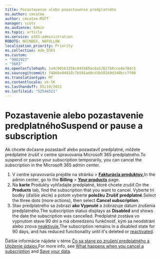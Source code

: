 ```yaml
---
title: Pozastavenie alebo pozastavenie predplatného
ms.author: cmcatee
author: cmcatee-MSFT
manager: scotv
ms.audience: Admin
ms.topic: article
ms.service: o365-administration
ROBOTS: NOINDEX, NOFOLLOW
localization_priority: Priority
ms.collection: Adm_O365
ms.custom:
- "9002927"
- "5603"
ms.openlocfilehash: 1a4c9016335bc045569ac6a17627b8cce4e78dc5
ms.sourcegitcommit: f4866e94918c7b591ad0cd3b58169d340bcc7f00
ms.translationtype: MT
ms.contentlocale: sk-SK
ms.lasthandoff: 05/19/2021
ms.locfileid: "52544521"
---
```

# <a name="suspend-or-pause-a-subscription"></a><span data-ttu-id="1f97e-102">Pozastavenie alebo pozastavenie predplatného</span><span class="sxs-lookup"><span data-stu-id="1f97e-102">Suspend or pause a subscription</span></span>

<span data-ttu-id="1f97e-103">Ak chcete dočasne pozastaviť alebo pozastaviť predplatné, môžete predplatné zrušiť v centre spravovania Microsoft 365 predplatného.</span><span class="sxs-lookup"><span data-stu-id="1f97e-103">To suspend or pause your subscription temporarily, you can cancel the subscription in the Microsoft 365 admin center.</span></span>

1. <span data-ttu-id="1f97e-104">V centre spravovania prejdite na stránku  >  **[Fakturácia produktov.](https://go.microsoft.com/fwlink/p/?linkid=842054)**</span><span class="sxs-lookup"><span data-stu-id="1f97e-104">In the admin center, go to the **Billing** > **[Your products](https://go.microsoft.com/fwlink/p/?linkid=842054)** page.</span></span>
2. <span data-ttu-id="1f97e-105">Na **karte** Produkty vyhľadajte predplatné, ktoré chcete zrušiť.</span><span class="sxs-lookup"><span data-stu-id="1f97e-105">On the **Products** tab, find the subscription that you want to cancel.</span></span> <span data-ttu-id="1f97e-106">Vyberte tri bodky (ďalšie akcie) a potom vyberte **položku Zrušiť predplatné**.</span><span class="sxs-lookup"><span data-stu-id="1f97e-106">Select the three dots (more actions), then select **Cancel subscription**.</span></span>
3. <span data-ttu-id="1f97e-107">Stav predplatného sa zobrazí **ako Vypnuté** a zobrazuje dátum zrušenia predplatného.</span><span class="sxs-lookup"><span data-stu-id="1f97e-107">The subscription status displays as **Disabled** and shows the date the subscription was cancelled.</span></span> <span data-ttu-id="1f97e-108">Predplatné zostáva vo vypnutom stave 90 dní a má obmedzenú funkčnosť, kým sa neodstráni alebo znova [neaktivuje.](/microsoft-365/commerce/subscriptions/reactivate-your-subscription)</span><span class="sxs-lookup"><span data-stu-id="1f97e-108">The subscription remains in a disabled state for 90 days, and has reduced functionality until it's deleted or [reactivated](/microsoft-365/commerce/subscriptions/reactivate-your-subscription).</span></span>

<span data-ttu-id="1f97e-109">Ďalšie informácie nájdete v téme [Čo sa stane po zrušení predplatného a](/microsoft-365/commerce/subscriptions/cancel-your-subscription#what-happens-when-you-cancel-a-subscription) [Uloženie údajov.](/microsoft-365/commerce/subscriptions/cancel-your-subscription#save-your-data)</span><span class="sxs-lookup"><span data-stu-id="1f97e-109">For more info, see [What happens when you cancel a subscription](/microsoft-365/commerce/subscriptions/cancel-your-subscription#what-happens-when-you-cancel-a-subscription) and [Save your data](/microsoft-365/commerce/subscriptions/cancel-your-subscription#save-your-data).</span></span>
